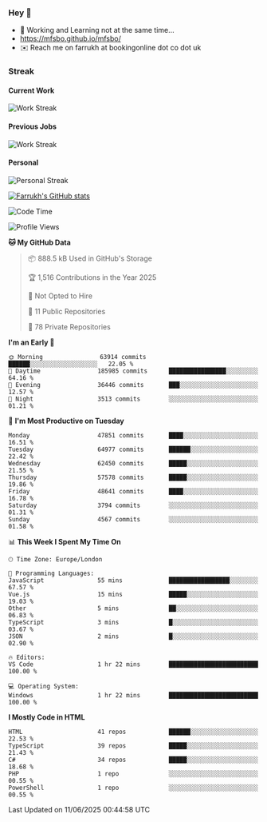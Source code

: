 ### Hey 👋

- 🏃 Working and Learning not at the same time...
- https://mfsbo.github.io/mfsbo/
- ✉️ Reach me on farrukh at bookingonline dot co dot uk

### Streak
#### Current Work
![Work Streak](https://streak-stats.demolab.com/?user=mfsbo)
#### Previous Jobs
![Work Streak](https://streak-stats.demolab.com/?user=farrukhcw)
#### Personal
![Personal Streak](https://streak-stats.demolab.com/?user=farrukhsubhani)

[![Farrukh's GitHub stats](https://github-readme-stats.vercel.app/api?username=mfsbo&hide=stars&count_private=true)](https://github.com/mfsbo/)

<!--START_SECTION:waka-->
![Code Time](http://img.shields.io/badge/Code%20Time-919%20hrs%203%20mins-blue)

![Profile Views](http://img.shields.io/badge/Profile%20Views-0-blue)

**🐱 My GitHub Data** 

> 📦 888.5 kB Used in GitHub's Storage 
 > 
> 🏆 1,516 Contributions in the Year 2025
 > 
> 🚫 Not Opted to Hire
 > 
> 📜 11 Public Repositories 
 > 
> 🔑 78 Private Repositories 
 > 
**I'm an Early 🐤** 

```text
🌞 Morning                63914 commits       ██████░░░░░░░░░░░░░░░░░░░   22.05 % 
🌆 Daytime                185985 commits      ████████████████░░░░░░░░░   64.16 % 
🌃 Evening                36446 commits       ███░░░░░░░░░░░░░░░░░░░░░░   12.57 % 
🌙 Night                  3513 commits        ░░░░░░░░░░░░░░░░░░░░░░░░░   01.21 % 
```
📅 **I'm Most Productive on Tuesday** 

```text
Monday                   47851 commits       ████░░░░░░░░░░░░░░░░░░░░░   16.51 % 
Tuesday                  64977 commits       ██████░░░░░░░░░░░░░░░░░░░   22.42 % 
Wednesday                62450 commits       █████░░░░░░░░░░░░░░░░░░░░   21.55 % 
Thursday                 57578 commits       █████░░░░░░░░░░░░░░░░░░░░   19.86 % 
Friday                   48641 commits       ████░░░░░░░░░░░░░░░░░░░░░   16.78 % 
Saturday                 3794 commits        ░░░░░░░░░░░░░░░░░░░░░░░░░   01.31 % 
Sunday                   4567 commits        ░░░░░░░░░░░░░░░░░░░░░░░░░   01.58 % 
```


📊 **This Week I Spent My Time On** 

```text
🕑︎ Time Zone: Europe/London

💬 Programming Languages: 
JavaScript               55 mins             █████████████████░░░░░░░░   67.57 % 
Vue.js                   15 mins             █████░░░░░░░░░░░░░░░░░░░░   19.03 % 
Other                    5 mins              ██░░░░░░░░░░░░░░░░░░░░░░░   06.83 % 
TypeScript               3 mins              █░░░░░░░░░░░░░░░░░░░░░░░░   03.67 % 
JSON                     2 mins              █░░░░░░░░░░░░░░░░░░░░░░░░   02.90 % 

🔥 Editors: 
VS Code                  1 hr 22 mins        █████████████████████████   100.00 % 

💻 Operating System: 
Windows                  1 hr 22 mins        █████████████████████████   100.00 % 
```

**I Mostly Code in HTML** 

```text
HTML                     41 repos            ██████░░░░░░░░░░░░░░░░░░░   22.53 % 
TypeScript               39 repos            █████░░░░░░░░░░░░░░░░░░░░   21.43 % 
C#                       34 repos            █████░░░░░░░░░░░░░░░░░░░░   18.68 % 
PHP                      1 repo              ░░░░░░░░░░░░░░░░░░░░░░░░░   00.55 % 
PowerShell               1 repo              ░░░░░░░░░░░░░░░░░░░░░░░░░   00.55 % 
```




 Last Updated on 11/06/2025 00:44:58 UTC
<!--END_SECTION:waka-->
<!--
**mfsbo/mfsbo** is a ✨ _special_ ✨ repository because its `README.md` (this file) appears on your GitHub profile.

Here are some ideas to get you started:

- 🔭 I’m currently working on ...
- 🌱 I’m currently learning ...
- 👯 I’m looking to collaborate on ...
- 🤔 I’m looking for help with ...
- 💬 Ask me about ...
- 📫 How to reach me: ...
- 😄 Pronouns: ...
- ⚡ Fun fact: ...
-->
